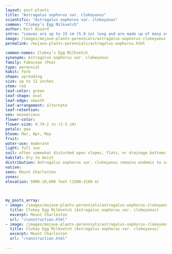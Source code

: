 ```yaml
---
layout: post-plants
title: "Astragalus oophorus var. clokeyanus"
scientific: "Astragalus oophorus var. clokeyanus"
common: "Clokey’s Egg Milkvetch"
author: Kurt Buzard
intro: "Leaves are up to 15 cm (5.9 in) long and are made up of many oval to rounded leaflets. The inflorescence is an array of four to ten flowers each up to 2.5 cm (0.98 in) long. The flowers are cream-colored or reddish purple with white tips. The fruit is an inflated legume pod, oval in shape and bladder-like, 2 cm (0.79 in) to over 5 cm (2.0 in) long."
image: /images/mojave-plants-perennials/astragalus-oophorus-clokeyanus.jpg
permalink: /mojave-plants-perennials/astragalus-oophorus.html

common-names: Clokey’s Egg Milkvetch
synonyms: Astragalus oophorus var. clokeyanus
family: Fabaceae (Pea)
type: perennial
habit: forb
shape: spreading
size: up to 12 inches
stem: red
leaf-color: green
leaf-shape: oval
leaf-edge: smooth
leaf-arrangement: alternate
leaf-retention: 
sex: monoecious
flower-color: 
flower-size: 0.79-2 in (2-5 cm)
petals: pea
bloom: Mar, Apr, May
fruit: 
water-use: moderate
light: full sun
soil: often somewhat disturbed open slopes, flats, or drainage bottoms and adjacent foot-slopes of all aspects on gravelly, often basic silty-loam soils
habitat: dry to moist
distribution: Astragalus oophorus var. clokeyanus remains endemic to southern Nye and western Clark counties, Nevada, and until recently was thought to be confined entirely to the Spring Mountains. Astragalus oophorus var. clokeyanus appears to intergrade northward into var. oophorus, and its separation from that taxon needs further study.
native: 
seen: Mount Charleston
zones: 
elevation: 5000-10,000 feet (1500–3100 m)
 
   

my_posts_array:
- image: /images/mojave-plants-perennials/astragalus-oophorus-clokeyanus-1.jpg
  title: Clokey Egg Milkvetch (Astragalus oophorus var. clokeyanus)
  excerpt: Mount Charleston
  url: "/construction.html"
- image: /images/mojave-plants-perennials/astragalus-oophorus-clokeyanus-2.jpg
  title: Clokey Egg Milkvetch (Astragalus oophorus var. clokeyanus)
  excerpt: Mount Charleston
  url: "/construction.html"
 
---
```

  
  
 <p></p>
  